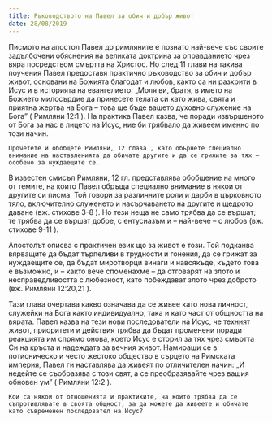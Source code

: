 ```yaml
---
title: Ръководството на Павел за обич и добър живот
date: 28/08/2019
---
```


Писмото на апостол Павел до римляните е познато най-вече със своите задълбочени обяснения на великата доктрина за оправданието чрез вяра посредством смъртта на Христос. Но след 11 глави на такива поучения Павел предоставя практично ръководство за обич и добър живот, основани на Божията благодат и любов, както са ни разкрити в Исус и в историята на евангелието: „Моля ви, братя, в името на Божието милосърдие да принесете телата си като жива, свята и приятна жертва на Бога – това ще бъде вашето духовно служение на Бога” ( Римляни 12:1 ). На практика Павел казва, че поради извършеното от Бога за нас в лицето на Исус, ние би трябвало да живеем именно по този начин.

`Прочетете и обобщете Римляни, 12 глава , като обърнете специално внимание на наставленията да обичате другите и да се грижите за тях – особено за нуждаещите се.`

В известен смисъл Римляни, 12 гл. представлява обобщение на много от темите, на които Павел обръща специално внимание в някои от другите си писма. Той говори за различните роли и дарби в църковното тяло, включително служенето и насърчаването на другите и щедрото даване (вж. стихове 3-8 ). Но тези неща не само трябва да се вършат; те трябва да се вършат добре, с ентусиазъм и – най-вече – с любов (вж. стихове 9-11 ).

Апостолът описва с практичен език що за живот е този. Той подканва вярващите да бъдат търпеливи в трудности и гонения, да се грижат за нуждаещите се, да бъдат миротворци винаги и навсякъде, където това е възможно, и – както вече споменахме – да отговарят на злото и несправедливостта с любезност, като побеждават злото чрез доброто (вж. Римляни 12:20,21 ).

Тази глава очертава какво означава да се живее като нова личност, служейки на Бога както индивидуално, така и като част от общността на вярата. Павел казва на тези нови последователи на Исус, че техният живот, приоритети и действия трябва да бъдат променени поради реакцията им спрямо онова, което Исус е сторил за тях чрез смъртта Си на кръста и надеждата за вечния живот. Намиращи се в потисническо и често жестоко общество в сърцето на Римската империя, Павел ги наставлява да живеят по отличителен начин: „И недейте се съобразява с този свят, а се преобразявайте чрез вашия обновен ум” ( Римляни 12:2 ).

`Кои са някои от отношенията и практиките, на които трябва да се съпротивлявате в своята общност, за да можете да живеете и обичате като съвременен последовател на Исус?`
